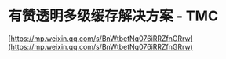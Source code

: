 # 有赞透明多级缓存解决方案 - TMC

[https://mp.weixin.qq.com/s/BnWtbetNq076iRRZfnGRrw](https://mp.weixin.qq.com/s/BnWtbetNq076iRRZfnGRrw)